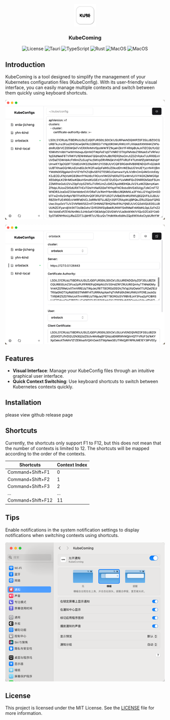 <div align="center">

<img src="src-tauri/icons/icon_512x512@2x.png" width="70" />

### KubeComing

![License](https://img.shields.io/badge/License--MIT-black?logo=DISCLAIMER)
![Tauri](https://img.shields.io/badge/Tauri-black?logo=tauri&logoColor=white)
![TypeScript](https://img.shields.io/badge/-TypeScript-black?logo=typescript&logoColor=white)
![Rust](https://img.shields.io/badge/-Rust-black?logo=rust&logoColor=white)
![MacOS](https://img.shields.io/badge/-macOS-black?&logo=apple&logoColor=white)
![MacOS](https://img.shields.io/badge/-Kubernetes-black?&logo=kubernetes&logoColor=white)

</div>

## Introduction

KubeComing is a tool designed to simplify the management of your Kubernetes configuration files (KubeConfig). With its
user-friendly visual interface, you can easily manage multiple contexts and switch between them quickly using keyboard
shortcuts.

![img.png](docs/image/KubeEditorPage.png)

![img.png](docs/image/ContextDetailsPage.png)

## Features

- **Visual Interface**: Manage your KubeConfig files through an intuitive graphical user interface.
- **Quick Context Switching**: Use keyboard shortcuts to switch between Kubernetes contexts quickly.

## Installation

please view github release page

## Shortcuts

Currently, the shortcuts only support F1 to F12, but this does not mean that the number of contexts is limited to 12. The shortcuts will be mapped according to the order of the contexts.

| Shortcuts         | Context Index |
|-------------------|---------------|
| Command+Shift+F1  | 0             |
| Command+Shift+F2  | 1             |
| Command+Shift+F3  | 2             |
| ...               | ...           |
| Command+Shift+F12 | 11            |

## Tips

Enable notifications in the system notification settings to display notifications when switching contexts using shortcuts.

![img.png](docs/image/OsSetting.png)

## License

This project is licensed under the MIT License. See the [LICENSE](LICENSE) file for more information.